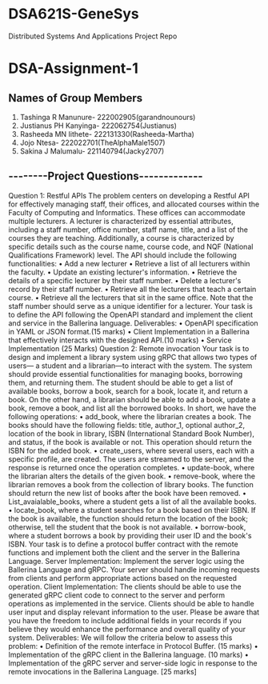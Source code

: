 # DSA621S-GeneSys
Distributed Systems And Applications Project Repo
# DSA-Assignment-1
## Names of Group Members
1. Tashinga R Manunure- 222002905(garandnounours)
2. Justianus PH Kanyinga- 222062754(Justianus)
3. Rasheeda MN Iithete- 222131330(Rasheeda-Martha)
4. Jojo Ntesa- 222022701(TheAlphaMale1507)
5. Sakina J Malumalu- 221140794(Jacky2707)


## --------Project Questions-------------
Question 1: Restful APIs
The problem centers on developing a Restful API for effectively managing staff, their offices, and 
allocated courses within the Faculty of Computing and Informatics. These offices can 
accommodate multiple lecturers. A lecturer is characterized by essential attributes, including a 
staff number, office number, staff name, title, and a list of the courses they are teaching. 
Additionally, a course is characterized by specific details such as the course name, course code, 
and NQF (National Qualifications Framework) level.
The API should include the following functionalities:
• Add a new lecturer
• Retrieve a list of all lecturers within the faculty.
• Update an existing lecturer's information.
• Retrieve the details of a specific lecturer by their staff number.
• Delete a lecturer's record by their staff number.
• Retrieve all the lecturers that teach a certain course.
• Retrieve all the lecturers that sit in the same office.
Note that the staff number should serve as a unique identifier for a lecturer.
Your task is to define the API following the OpenAPI standard and implement the client and 
service in the Ballerina language.
Deliverables:
• OpenAPI specification in YAML or JSON format.(15 marks)
• Client Implementation in a Ballerina that effectively interacts with the designed API.(10 
marks)
• Service Implementation (25 Marks)
Question 2: Remote invocation
Your task is to design and implement a library system using gRPC that allows two types of users—
a student and a librarian—to interact with the system. The system should provide essential 
functionalities for managing books, borrowing them, and returning them. The student should be 
able to get a list of available books, borrow a book, search for a book, locate it, and return a book. 
On the other hand, a librarian should be able to add a book, update a book, remove a book, and list 
all the borrowed books.
In short, we have the following operations:
• add_book, where the librarian creates a book. The books should have the following fields: 
title, author_1, optional author_2, location of the book in library, ISBN (International 
Standard Book Number), and status, if the book is available or not. This operation should
return the ISBN for the added book.
• create_users, where several users, each with a specific profile, are created. The users are 
streamed to the server, and the response is returned once the operation completes.
• update-book, where the librarian alters the details of the given book.
• remove-book, where the librarian removes a book from the collection of library books.
The function should return the new list of books after the book have been removed. 
• List_avaialable_books, where a student gets a list of all the available books.
• locate_book, where a student searches for a book based on their ISBN. If the book is 
available, the function should return the location of the book; otherwise, tell the student 
that the book is not available.
• borrow-book, where a student borrows a book by providing their user ID and the book's 
ISBN.
Your task is to define a protocol buffer contract with the remote functions and implement both the 
client and the server in the Ballerina Language.
Server Implementation:
Implement the server logic using the Ballerina Language and gRPC. Your server should handle 
incoming requests from clients and perform appropriate actions based on the requested operation.
Client Implementation:
The clients should be able to use the generated gRPC client code to connect to the server and 
perform operations as implemented in the service. Clients should be able to handle user input and 
display relevant information to the user.
Please be aware that you have the freedom to include additional fields in your records if you 
believe they would enhance the performance and overall quality of your system.
Deliverables:
We will follow the criteria below to assess this problem:
• Definition of the remote interface in Protocol Buffer. (15 marks)
• Implementation of the gRPC client in the Ballerina language. (10 marks)
• Implementation of the gRPC server and server-side logic in response to the remote 
invocations in the Ballerina Language. [25 marks]

